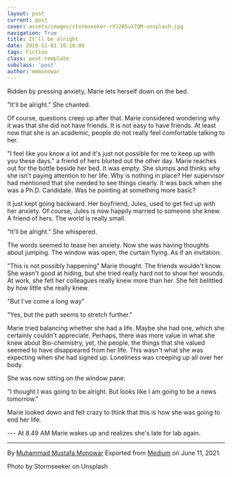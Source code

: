 ```yaml
---
layout: post
current: post
cover: assets/images/stormseeker-rX12B5uX7QM-unsplash.jpg
navigation: True
title: It'll be alright
date: 2019-11-01 10:18:00
tags: Fiction
class: post-template
subclass: 'post'
author: mmmonowar
---
```


Ridden by pressing anxiety, Marie lets herself down on
the bed.

"It'll be alright." She chanted.

Of course, questions creep up after that. Marie considered wondering why
it was that she did not have friends. It is not easy to have friends. At
least now that she is an academic, people do not really feel comfortable
talking to her.

"I feel like you know a lot and it's just not possible for me to keep up
with you these days." a friend of hers blurted out the other day.
Marie reaches out for the bottle beside her bed. It was empty. She
slumps and thinks why she isn't paying attention to her life. Why is
nothing in place? Her supervisor had mentioned that she needed to see
things clearly. It was back when she was a Ph.D. Candidate. Was he
pointing at something more basic?

It just kept going backward. Her boyfriend, Jules, used to get fed up
with her anxiety. Of course, Jules is now happily married to someone she
knew. A friend of hers. The world is really small.

"It'll be alright." She whispered.

The words seemed to tease her anxiety. Now she was having thoughts about
jumping. The window was open, the curtain flying. As if an invitation.

"This is not possibly happening" Marie thought.
The friends wouldn't know. She wasn't good at hiding, but she tried
really hard not to show her wounds. At work, she felt her colleagues
really knew more than her. She felt belittled by how little she really
knew.

"But I've come a long way"

"Yes, but the path seems to stretch further."

Marie tried balancing whether she had a life. Maybe she had one, which
she certainly couldn't appreciate. Perhaps, there was more value in what
she knew about Bio-chemistry, yet, the people, the things that she
valued seemed to have disappeared from her life. This wasn't what she
was expecting when she had signed up. Loneliness was creeping up all
over her body.

She was now sitting on the window pane. 

"I thought I was going to be alright. But looks like I am going to be a
news tomorrow."

Marie looked down and felt crazy to think that this is how she was going
to end her life.

--- 
At 8.49 AM Marie wakes up and realizes she's late for lab again.

---

By [Muhammad Mustafa Monowar](https://medium.com/@mmmonowar)
Exported from [Medium](https://medium.com) on June 11, 2021.

Photo by Stormseeker on Unsplash